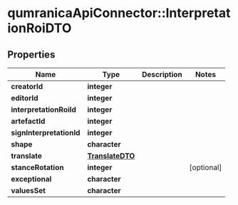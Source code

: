 # qumranicaApiConnector::InterpretationRoiDTO

## Properties
Name | Type | Description | Notes
------------ | ------------- | ------------- | -------------
**creatorId** | **integer** |  | 
**editorId** | **integer** |  | 
**interpretationRoiId** | **integer** |  | 
**artefactId** | **integer** |  | 
**signInterpretationId** | **integer** |  | 
**shape** | **character** |  | 
**translate** | [**TranslateDTO**](TranslateDTO.md) |  | 
**stanceRotation** | **integer** |  | [optional] 
**exceptional** | **character** |  | 
**valuesSet** | **character** |  | 


